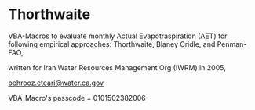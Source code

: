 # Thorthwaite
VBA-Macros to evaluate monthly Actual Evapotraspiration (AET) for following empirical approaches: Thorthwaite, Blaney Cridle, and Penman-FAO,

written for Iran Water Resources Management Org (IWRM) in 2005,

behrooz.eteari@water.ca.gov

VBA-Macro's passcode = 0101502382006

